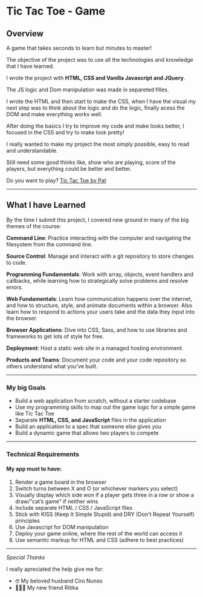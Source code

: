 # Tic Tac Toe - Game


Overview
---


A game that takes seconds to learn but minutes to master! 

The objective of the project was to use all the technologies and knowledge that I have learned.

I wrote the project with **HTML, CSS and Vanilla Javascript and JQuery**. 

The JS logic and Dom manipulation was made in separeted filles.

I wrote the HTML and then start to make the CSS, when I have the visual my next step was to think about the logic and do the logic, finally acess the DOM and make everything works well.

After doing the basics I try to improve my code and make looks better, I focused in the CSS and try to make look pretty!

I really wanted to make my project the most simply possible, easy to read and understandable.

Still need some good thinks like, show who are playing, score of the players, but everything could be better and better.

Do you want to play? [Tic Tac Toe by Pat](https://patricianunes.github.io/project0/.)

---

## What I have Learned

By the time I submit this project, I covered new ground in many of the big themes of the course:

**Command Line**: Practice interacting with the computer and navigating the filesystem from the command line.

**Source Control**: Manage and interact with a git repository to store changes to code.

**Programming Fundamentals**: Work with array, objects, event handlers and callbacks, while learning how to strategically solve problems and resolve errors.

**Web Fundamentals**: Learn how communication happens over the internet, and how to structure, style, and animate documents within a browser. Also learn how to respond to actions your users take and the data they input into the browser.

**Browser Applications**: Dive into CSS, Sass, and how to use libraries and frameworks to get lots of style for free.

**Deployment**: Host a static web site in a managed hosting environment.

**Products and Teams**: Document your code and your code repository so others understand what you've built.

---

### My big Goals

- Build a web application from scratch, without a starter codebase
- Use my programming skills to map out the game logic for a simple game like Tic Tac Toe
- Separate **HTML, CSS, and JavaScript** files in the application
- Build an application to a spec that someone else gives you
- Build a dynamic game that allows two players to compete

---

### Technical Requirements

#### My app must to have:

1. Render a game board in the browser
2. Switch turns between X and O (or whichever markers you select)
3. Visually display which side won if a player gets three in a row or show a draw/"cat’s game" if neither wins
4. Include separate HTML / CSS / JavaScript files
5. Stick with KISS (Keep It Simple Stupid) and DRY (Don't Repeat Yourself) principles
6. Use Javascript for DOM manipulation
7. Deploy your game online, where the rest of the world can access it
8. Use semantic markup for HTML and CSS (adhere to best practices)

---

_Special Thanks_

I really apreciated the help give me for:

- 🤓 My beloved husband Ciro Nunes  
- 👩🏾‍🏫 My new friend Ritika

<!-- ###Necessary Deliverables

A working game, built by you, hosted somewhere on the internet
A link to your hosted working game in the URL section of your Github repo
A git repository hosted on Github, with a link to your hosted game, and frequent commits dating back to the very beginning of the project
A readme.md file with explanations of the technologies used, the approach taken, installation instructions, unsolved problems, etc.
##Emphasis
*Italic*, **Bold**, ***Both***

Alternatively: _italic_, __bold__, ___superfancy___

##Starred lists
* List 1
* List 2
* List 3

##Dashed lists
- Dashes
- Work
- Too

## Addition Lists
+ Plus
+ Also
+ Works

## Nubered lists

1. first
1. second

links work like this: [text for the link] (http://w3c.org/)

## Images
![Bill Murray](http://fillmarray.com/400/700)

## Code: backtick city
Refere to a variable like `counter` in special font.

```
const hello = function() {
  console.log('hello');
}
``` -->

